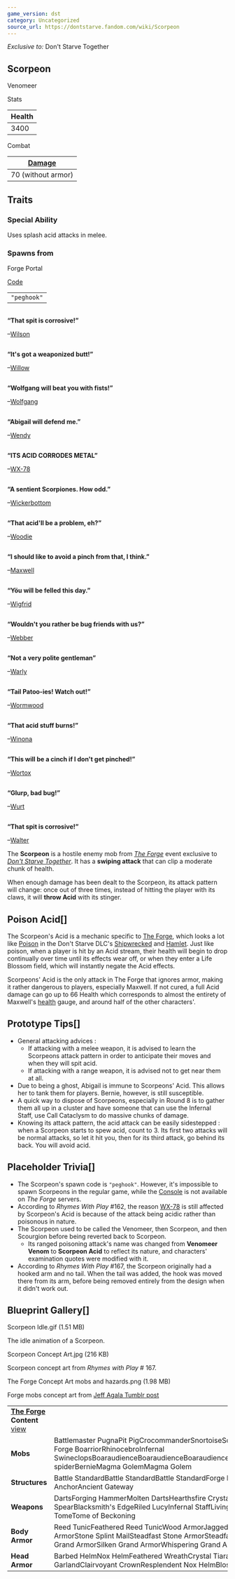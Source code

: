 ```yaml
---
game_version: dst
category: Uncategorized
source_url: https://dontstarve.fandom.com/wiki/Scorpeon
---
```


*Exclusive to:* Don't Starve Together

## Scorpeon

Venomeer

Stats

| Health |
| --- |
| 3400 |

Combat

| [Damage](/wiki/Mobs#Mob_Characteristics "Mobs") |
| --- |
| 70 (without armor) |

## Traits

### Special Ability

Uses splash acid attacks in melee.

### Spawns from

Forge Portal

[Code](/wiki/Console "Console")

|  |
| --- |
| `"peghook"` |

![](data:image/gif;base64,R0lGODlhAQABAIABAAAAAP///yH5BAEAAAEALAAAAAABAAEAQAICTAEAOw%3D%3D)

**“**That spit is corrosive!**”**

–[Wilson](/wiki/Wilson "Wilson")

![](data:image/gif;base64,R0lGODlhAQABAIABAAAAAP///yH5BAEAAAEALAAAAAABAAEAQAICTAEAOw%3D%3D)

**“**It's got a weaponized butt!**”**

–[Willow](/wiki/Willow "Willow")

![](data:image/gif;base64,R0lGODlhAQABAIABAAAAAP///yH5BAEAAAEALAAAAAABAAEAQAICTAEAOw%3D%3D)

**“**Wolfgang will beat you with fists!**”**

–[Wolfgang](/wiki/Wolfgang "Wolfgang")

![](data:image/gif;base64,R0lGODlhAQABAIABAAAAAP///yH5BAEAAAEALAAAAAABAAEAQAICTAEAOw%3D%3D)

**“**Abigail will defend me.**”**

–[Wendy](/wiki/Wendy "Wendy")

![](data:image/gif;base64,R0lGODlhAQABAIABAAAAAP///yH5BAEAAAEALAAAAAABAAEAQAICTAEAOw%3D%3D)

**“**ITS ACID CORRODES METAL**”**

–[WX-78](/wiki/WX-78 "WX-78")

![](data:image/gif;base64,R0lGODlhAQABAIABAAAAAP///yH5BAEAAAEALAAAAAABAAEAQAICTAEAOw%3D%3D)

**“**A sentient Scorpiones. How odd.**”**

–[Wickerbottom](/wiki/Wickerbottom "Wickerbottom")

![](data:image/gif;base64,R0lGODlhAQABAIABAAAAAP///yH5BAEAAAEALAAAAAABAAEAQAICTAEAOw%3D%3D)

**“**That acid'll be a problem, eh?**”**

–[Woodie](/wiki/Woodie "Woodie")

![](data:image/gif;base64,R0lGODlhAQABAIABAAAAAP///yH5BAEAAAEALAAAAAABAAEAQAICTAEAOw%3D%3D)

**“**I should like to avoid a pinch from that, I think.**”**

–[Maxwell](/wiki/Maxwell "Maxwell")

![](data:image/gif;base64,R0lGODlhAQABAIABAAAAAP///yH5BAEAAAEALAAAAAABAAEAQAICTAEAOw%3D%3D)

**“**Yöu will be felled this day.**”**

–[Wigfrid](/wiki/Wigfrid "Wigfrid")

![](data:image/gif;base64,R0lGODlhAQABAIABAAAAAP///yH5BAEAAAEALAAAAAABAAEAQAICTAEAOw%3D%3D)

**“**Wouldn't you rather be bug friends with us?**”**

–[Webber](/wiki/Webber "Webber")

![](data:image/gif;base64,R0lGODlhAQABAIABAAAAAP///yH5BAEAAAEALAAAAAABAAEAQAICTAEAOw%3D%3D)

**“**Not a very polite gentleman**”**

–[Warly](/wiki/Warly "Warly")

![](data:image/gif;base64,R0lGODlhAQABAIABAAAAAP///yH5BAEAAAEALAAAAAABAAEAQAICTAEAOw%3D%3D)

**“**Tail Patoo-ies! Watch out!**”**

–[Wormwood](/wiki/Wormwood "Wormwood")

![](data:image/gif;base64,R0lGODlhAQABAIABAAAAAP///yH5BAEAAAEALAAAAAABAAEAQAICTAEAOw%3D%3D)

**“**That acid stuff burns!**”**

–[Winona](/wiki/Winona "Winona")

![](data:image/gif;base64,R0lGODlhAQABAIABAAAAAP///yH5BAEAAAEALAAAAAABAAEAQAICTAEAOw%3D%3D)

**“**This will be a cinch if I don't get pinched!**”**

–[Wortox](/wiki/Wortox "Wortox")

![](data:image/gif;base64,R0lGODlhAQABAIABAAAAAP///yH5BAEAAAEALAAAAAABAAEAQAICTAEAOw%3D%3D)

**“**Glurp, bad bug!**”**

–[Wurt](/wiki/Wurt "Wurt")

![](data:image/gif;base64,R0lGODlhAQABAIABAAAAAP///yH5BAEAAAEALAAAAAABAAEAQAICTAEAOw%3D%3D)

**“**That spit is corrosive!**”**

–[Walter](/wiki/Walter "Walter")

The **Scorpeon** is a hostile enemy mob from *[The Forge](/wiki/The_Forge "The Forge")* event exclusive to *[Don't Starve Together](/wiki/Don%27t_Starve_Together "Don't Starve Together")*. It has a **swiping attack** that can clip a moderate chunk of health.

When enough damage has been dealt to the Scorpeon, its attack pattern will change: once out of three times, instead of hitting the player with its claws, it will **throw Acid** with its stinger.

## Poison Acid[]

The Scorpeon's Acid is a mechanic specific to [The Forge](/wiki/The_Forge "The Forge"), which looks a lot like [Poison](/wiki/Poison "Poison") in the Don't Starve DLC's [Shipwrecked](/wiki/Shipwrecked "Shipwrecked") and [Hamlet](/wiki/Hamlet "Hamlet"). Just like poison, when a player is hit by an Acid stream, their health will begin to drop continually over time until its effects wear off, or when they enter a Life Blossom field, which will instantly negate the Acid effects.

Scorpeons' Acid is the only attack in The Forge that ignores armor, making it rather dangerous to players, especially Maxwell. If not cured, a full Acid damage can go up to 66 Health which corresponds to almost the entirety of Maxwell's [health](/wiki/Health "Health") gauge, and around half of the other characters'.

## Prototype Tips[]

* General attacking advices :
  + If attacking with a melee weapon, it is advised to learn the Scorpeons attack pattern in order to anticipate their moves and when they will spit acid.
  + If attacking with a range weapon, it is advised not to get near them at all.
* Due to being a ghost, Abigail is immune to Scorpeons' Acid. This allows her to tank them for players. Bernie, however, is still susceptible.
* A quick way to dispose of Scorpeons, especially in Round 8 is to gather them all up in a cluster and have someone that can use the Infernal Staff, use Call Cataclysm to do massive chunks of damage.
* Knowing its attack pattern, the acid attack can be easily sidestepped : when a Scorpeon starts to spew acid, count to 3. Its first two attacks will be normal attacks, so let it hit you, then for its third attack, go behind its back. You will avoid acid.

## Placeholder Trivia[]

* The Scorpeon's spawn code is `"peghook"`. However, it's impossible to spawn Scorpeons in the regular game, while the [Console](/wiki/Console "Console") is not available on *The Forge* servers.
* According to *Rhymes With Play* #162, the reason [WX-78](/wiki/WX-78 "WX-78") is still affected by Scorpeon's Acid is because of the attack being acidic rather than poisonous in nature.
* The Scorpeon used to be called the Venomeer, then Scorpeon, and then Scourgion before being reverted back to Scorpeon.
  + Its ranged poisoning attack's name was changed from **Venomeer Venom** to **Scorpeon Acid** to reflect its nature, and characters' examination quotes were modified with it.
* According to *Rhymes With Play* #167, the Scorpeon originally had a hooked arm and no tail. When the tail was added, the hook was moved there from its arm, before being removed entirely from the design when it didn't work out.

## Blueprint Gallery[]

Scorpeon Idle.gif (1.51 MB)

The idle animation of a Scorpeon.

Scorpeon Concept Art.jpg (216 KB)

Scorpeon concept art from *Rhymes with Play* # 167.

The Forge Concept Art mobs and hazards.png (1.98 MB)

Forge mobs concept art from [Jeff Agala Tumblr post](https://jeffagala.tumblr.com/page/2)

|  |  |
| --- | --- |
| **[The Forge](/wiki/The_Forge "The Forge") Content** [view](/wiki/Template:The_Forge_Content "Template:The Forge Content") | |
| **Mobs** | Battlemaster PugnaPit PigCrocommanderSnortoiseScorpeonBoarillaGrand Forge BoarriorRhinocebroInfernal SwineclopsBoaraudienceBoaraudienceBoaraudienceBoaraudienceAbigailBaby spiderBernieMagma GolemMagma Golem |
| **Structures** | Battle StandardBattle StandardBattle StandardForge PortalAncient AnchorAncient Gateway |
| **Weapons** | DartsForging HammerMolten DartsHearthsfire CrystalsPith PikeSpiral SpearBlacksmith's EdgeRiled LucyInfernal StaffLiving StaffPetrifying TomeTome of Beckoning |
| **Body Armor** | Reed TunicFeathered Reed TunicWood ArmorJagged Wood ArmorSilken Wood ArmorStone Splint MailSteadfast Stone ArmorSteadfast Grand ArmorJagged Grand ArmorSilken Grand ArmorWhispering Grand Armor |
| **Head Armor** | Barbed HelmNox HelmFeathered WreathCrystal TiaraFlower HeadbandWoven GarlandClairvoyant CrownResplendent Nox HelmBlossomed Wreath |